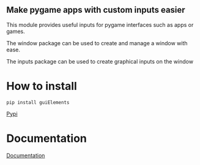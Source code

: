 ## Make pygame apps with custom inputs easier

This module provides useful inputs for pygame interfaces such as apps or games.  

The window package can be used to create and manage a window with ease.  

The inputs package can be used to create graphical inputs on the window  


# How to install

```pip install guiElements```

[Pypi](https://pypi.org/project/guiElements/)

# Documentation

[Documentation](https://github.com/ricardo-quintela/guiElements/wiki)
